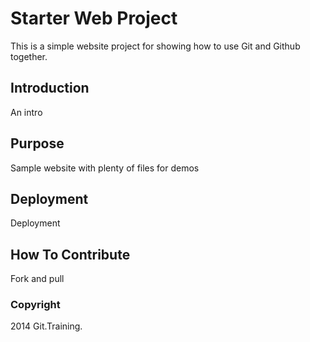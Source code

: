 # Starter Web Project

This is a simple website project for showing how to use Git and Github together.

## Introduction

An intro

## Purpose

Sample website with plenty of files for demos

## Deployment

Deployment

## How To Contribute

Fork and pull

### Copyright

2014 Git.Training.
